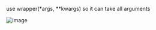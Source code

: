 use wrapper(*args, **kwargs) so it can take all arguments  

![image](https://github.com/xaoccc/python/assets/114498517/bc49d14e-b832-4d27-b5ab-02e506adb513)
